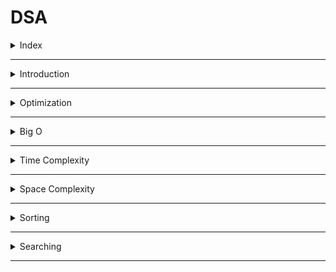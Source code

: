 # DSA

<details>
<summary>Index</summary>

## Index
* Introduction
* Optimization
* Big O
* Time Complexity
* Space Complexity
* Sorting
* Searching
</details>

---

<details>
<summary>Introduction</summary>

## Introduction
* __DSA__ stands for __Data Structures & Algorithms__.
* DSA helps find the best way to solve a problem.
* Data Structures allow us to store and organize data efficiently, We can easily access and perform operations on the data.
* Algorithms are the step-by-step processes used to achieve a desired result.

![DSA](./Assets/00-dsa-basics/01-dsa.png)

### Why DSA ?
* DSA makes you a better Software Engineer.
* with DSA, we can run the application with Less Memory and Less Time.

### Data Structures
1. String & Array
2. Linked List
3. Stack & Queue
4. Trees
5. Heaps
6. Graphs

### Algorithms
1. Sorting
    * Bubble
    * Selection
    * Insertion
    * Quick
2. Searching
    * Linear
    * Binary

</details>

---

<details>
<summary>Optimization</summary>

## Optimization

Steps : 
1. First, write the code for production.
2. Then, think about optimizing the algorithm.

### Example
Task : Find the sum of the first n natural numbers.

### Initial Approach
* Algorithm : __for-loop__
* Time Complexity: __O(n)__

```js
    const n = 100000000000
    let sum = 0;
    for (let i=1; i<=n; i++) {
        // O(n)
        sum += i;
    }
    console.log(sum)
```

### Optimized Approach
* Algorithm : __Mathematical formula__
* Time Complexity: __O(1)__

```js
    const n = 100000000000
    let sum = n * (n+1)/2  // O(1)
    console.log(sum)
```

</details>

---

<details>
<summary>Big O</summary>

## Big O
* __Big O__ notation helps us understand how algorithms perform by checking their efficiency.
* We can calculate the __Time complexity__ and __Space complexity__ by using __Big O__ notation.
* Time complexity tells us how the runtime of an algorithm changes with a larger input.
* Space complexity tells us how much memory the algorithm uses with a larger input.

![Big O](./Assets/03-Big-O/01-bigO-graph.png)
</details>

---

<details>
<summary>Time Complexity</summary>

##  Time Complexity
* Time complexity tells us how the runtime of an algorithm changes with a larger input.
* Its depending on Operating system like window, mac os...etc.

`Time Complexity -> Less Time -> Decrease the Number of Operations`

1. Constant Time 
2. Linear Time
3. Quadratic Time
4. Logarithmic Time
5. Sorting 
6. Recursion

### Constant Time __O(1)__
Constant time complexity means that the algorithm always takes the same amount of time to run, irrespective of the input size.

```js 
// 01 Arithmetic Operations -> +, -, *, /, %
const sum = 2 + 3; // O(1)

// 02 Comparison Operations ->  ==, !=, <, >, <=,  >=
const isEven = 10 % 2 === 0; // O(1)

// 03 Boolean Operations -> !, &&, ||
const isTrue = true && false; // O(1)

// 04 Accessing Properties of Objects
const person = { name: "Alice" }; 
const name = person.name; // O(1)

// 05 Accessing elements by index

// Array
const colors = ["red", "green", "blue"];
const firstColor = colors[2]; // O(1)

// String 
const message = "Hello"; 
const firstChar = message[2]; // O(1)


// 06 calculate Length

// Array
const numbers = [1, 2, 3]; 
const arrayLength = numbers.length; // O(1)

// String
     const greeting = "Welcome"; 
     const stringLength = greeting.length; // O(1)

// 07 Mathematical Formula
// sum of n natural numbers (1-100)
const n = 1000;
const sum = n(n+1)/2 // O(1)
```

### Linear Time __O(n)__
Linear time complexity means that as the input size increases, the algorithm's runtime also increases in a linear manner.

```js
// Array Traverse
   const arr = [1, 2, 3, 4, 5];
   for (let i=0; i<arr.length; i++) {
        // O(n)
       console.log(arr[i]); 
   }
```

### Quadratic Time __O(n^2)__
Quadratic time complexity means that as the input size increases, the runtime of the algorithm grows quadratically.

Quadratically : n input size
* [1] -> (1*1)  -> 1 Iterations
* [1,2] -> (2*2) -> 4 Iterations
* [1,2,3] -> (3*3) -> 9 Iterations

   ```js
    // Nested Loops
    const arr = [1,2,3];

    for (let i=0; i<arr.length; i++) {
           for (let j=0; j<arr.length; j++) {
            // O(n^2)
               console.log(arr[i], arr[j]);
           }
       }

   ```

### Logarithmic Time
Logarithmic Time means that as the input size increases, the runtime of the algorithm grows logarithmically.
* Binary search ->  O(log_2 n) -> log base2 n 
* Merge Sort -> O(n log n) -> n * log n -> n * log base2 n

logarithmically : 

```shell
 log_2 1 = 0 because 2^0 = 1
 log_2 2 = 1 because 2^1 = 2
 log_2 4 = 2 because 2^2 = 4
 log_2 8 = 3 because 2^3 = 8 -> 2*2*2
```

### Recursion
 it means that as the size of the input increases, the time it takes to run the function grows exponentially.
* Time Complexity : 2^n 

```js
// Factorial
function factorial(n) {
    if (n <= 1) {
        return 1;
    }
    return n * factorial(n - 1);
};

const result = factorial(5);
console.log(result);
```

</details>

---

<details>
<summary>Space Complexity</summary>

## Space 
* How much memory take to execute the code is called __Space__ Complexity.
* Space COmplexity  : Less Memory

</details>

---

<details>
<summary>Sorting</summary>

## Sorting
* Bubble
* Selection
* Insertion
* Merge
* Quick
* Random Quick
* Counting
* Radix

### Bubble Sort
* Data Structure : Array
* Algorithm : Bubble Sort
* Time Complexity
    - Worst: O(n^2)
    - Average: O(n^2)
    - Best: O(n) -> when the array is already sorted

Bubble sort compares adjacent elements in a list, swapping them if they're in the wrong order, repeating until everything is sorted.

<video src="./Assets/02-sorting/01-bubble-sort.mp4" controls></video>

```js 
unordered array

for loop to run length of array:
    for loop to run length of array:
       // O(n^2)
        if current element > next element:
            Swap their positions

print the output
```

### Selection Sort
* Data Structure: Array
* Algorithm: Selection Sort
* Time Complexity
    - Worst: O(n^2)
    - Average: O(n^2)
    - Best: O(n^2)

 It repeatedly selects the smallest element from the unsorted part and swaps it with the element at the beginning of the unsorted part. This process continues until the entire list is sorted. The algorithm has a time complexity of O(n^2).

<video src="./Assets/02-sorting/02-selection-sort.mp4" controls></video>

```js
Unordered array

for loop to run length of array:
    take small_number_index from parent for loop
    for loop to run length of array:
        // O(n^2)
        if parent loop number is greater than child loop number:
            update small_number_index to child loop number index
    Swap their positions

print the output
```

### Insertion Sort
* Data Structure: Array
* Algorithm: Insertion Sort
* Time Complexity
    - Worst: O(n^2)
    - Average: O(n^2)
    - Best: O(n) -> when the array is already sorted

Insertion sort iteratively inserts each element from an unsorted list into its correct position within a sorted portion of the list. 

<video src="./Assets/02-sorting/03-insertion-sort.mp4" controls></video>

```js
Unordered array

for loop to run length of array:
    save the current element as small_number
    for loop to run backwards length of the array:
        // O(n^2)
        if small_number < current element in the sorted portion:
            move the current element one position to the left
        else:
        break the loop

print the output
```

### Quick Sort
* Data Structure: Array
* Algorithm: Quick Sort
* Time Complexity
    - Worst: O(n^2)
    - Average: O(n log n)
    - Best: O(n log n) 

Quick Sort selects a pivot, divides the array into smaller and larger elements, recursively sorts these partitions, and combines them with the pivot to obtain a sorted array.

<video src="./Assets/02-sorting/04-quick-sort.mp4" controls></video>

```js
Unordered array

recursive function with arr as parameter:
  if arr length <= 1:
        return arr

  Choose a pivot element from the array (typically the first element)

  leftArray
  rigghtArray
  eaquaArray

  for loop to run length of array:
    - values less than the pivot are placed to the leftArray
    - values greater than the pivot are placed to the rightArray
    - values equal to the pivot are placed to the equalArray

  Recursively apply Quick Sort to the left and right subarrays

  Combine the sorted subarrays to form the final sorted array

call the quickSort with arr as parameter
print the output
```
</details>

---

<details>
<summary>Searching</summary>

## Searching
* Linear 
* Binary

### Linear
* Data Structure: Array
* Algorithm: Linear Search
* Time Complexity
    - Worst : O(n)
    - Average : O(n)
    - Best: O(1) -> when the target element is found at the beginning of the array.

Linear search checks each element in a list one by one for the target value, returning its index if found or "Not Found" otherwise. 

```js 
Unordered array
target value

for loop to run length of array:
    if found the target value:
        print the output
        break the loop
```

### Binary
* Data Structure: Array
* Algorithm: Binary Search
* Time Complexity : 
    - Worst : O(log n)
    - Average : O(log n)
    - Best : O(1) when the target element is found at the middle of the array.

Binary search quickly finds a target value in a sorted array by repeatedly dividing the search range in half and checking the middle element, reducing the search area each time. This method is much faster than linear search.


```js
ordered array
target value

leftIndex
rightIndex
midIndex

while to run upto midValue equals to target:
    if target equal to midValue:
        print the output
        break the loop
    
    if target is lower than midValue:
        update rightIndex to midIndex
    else target is greater than midValue: 
        update leftIndex to midIndex   

    update midIndex
```
</details>

---